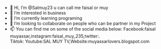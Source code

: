 - 👋 Hi, I’m @Salmuy23 u can call me faisal or muy
- 👀 I’m interested in business
- 🌱 I’m currently learning programing
- 💞️ I’m looking to collaborate on people who can be partner in my Project 
- 📫 You can find me on some of the social media below:
     Facebook:faisal muyassar,instagram:faisal_muy_235,twitter:.      
     Tiktok:              Youtube:SAL MUY TV,Website:muyassarlovers.blogspot.com
